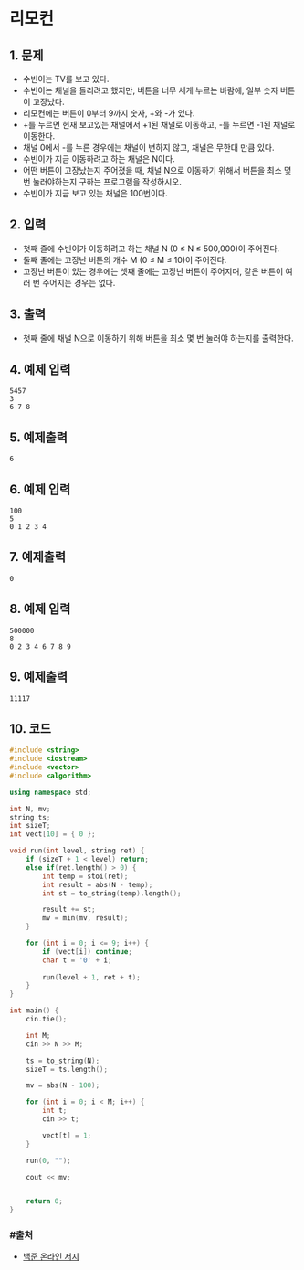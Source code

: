 # 리모컨

## 1. 문제

- 수빈이는 TV를 보고 있다.
- 수빈이는 채널을 돌리려고 했지만, 버튼을 너무 세게 누르는 바람에, 일부 숫자 버튼이 고장났다.
- 리모컨에는 버튼이 0부터 9까지 숫자, +와 -가 있다.
- +를 누르면 현재 보고있는 채널에서 +1된 채널로 이동하고, -를 누르면 -1된 채널로 이동한다.
- 채널 0에서 -를 누른 경우에는 채널이 변하지 않고, 채널은 무한대 만큼 있다.
- 수빈이가 지금 이동하려고 하는 채널은 N이다.
- 어떤 버튼이 고장났는지 주어졌을 때, 채널 N으로 이동하기 위해서 버튼을 최소 몇 번 눌러야하는지 구하는 프로그램을 작성하시오. 
- 수빈이가 지금 보고 있는 채널은 100번이다.

## 2. 입력
- 첫째 줄에 수빈이가 이동하려고 하는 채널 N (0 ≤ N ≤ 500,000)이 주어진다.
- 둘째 줄에는 고장난 버튼의 개수 M (0 ≤ M ≤ 10)이 주어진다.
- 고장난 버튼이 있는 경우에는 셋째 줄에는 고장난 버튼이 주어지며, 같은 버튼이 여러 번 주어지는 경우는 없다.

## 3. 출력

- 첫째 줄에 채널 N으로 이동하기 위해 버튼을 최소 몇 번 눌러야 하는지를 출력한다.


## 4. 예제 입력
```
5457
3
6 7 8
```

## 5. 예제출력

```
6
```

## 6. 예제 입력

```
100
5
0 1 2 3 4
```

## 7. 예제출력

```
0
```

## 8. 예제 입력

```
500000
8
0 2 3 4 6 7 8 9
```

## 9. 예제출력

```
11117
```

## 10. 코드

```c++
#include <string>
#include <iostream>
#include <vector>
#include <algorithm>

using namespace std;

int N, mv;
string ts;
int sizeT;
int vect[10] = { 0 };

void run(int level, string ret) {
    if (sizeT + 1 < level) return;
    else if(ret.length() > 0) {
        int temp = stoi(ret);
        int result = abs(N - temp);
        int st = to_string(temp).length();

        result += st;
        mv = min(mv, result);
    }

    for (int i = 0; i <= 9; i++) {
        if (vect[i]) continue;
        char t = '0' + i;
        
        run(level + 1, ret + t);
    }
}

int main() {
    cin.tie();

    int M;
    cin >> N >> M;

    ts = to_string(N);
    sizeT = ts.length();

    mv = abs(N - 100);

    for (int i = 0; i < M; i++) {
        int t;
        cin >> t;

        vect[t] = 1;
    }

    run(0, "");

    cout << mv;


    return 0;
}
```



### #출처

- [백준 온라인 저지](https://www.acmicpc.net/problem/1107)
